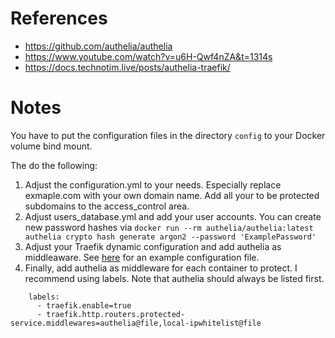 # References

- https://github.com/authelia/authelia
- https://www.youtube.com/watch?v=u6H-Qwf4nZA&t=1314s
- https://docs.technotim.live/posts/authelia-traefik/

# Notes

You have to put the configuration files in the directory `config` to your Docker volume bind mount.

The do the following:

1. Adjust the configuration.yml to your needs. Especially replace exmaple.com with your own domain name. Add all your to be protected subdomains to the access_control area.
2. Adjust users_database.yml and add your user accounts. You can create new password hashes via `docker run --rm authelia/authelia:latest authelia crypto hash generate argon2 --password 'ExamplePassword'`
3. Adjust your Traefik dynamic configuration and add authelia as middleaware. See [here](../traefik/fileConfig.yml) for an example configuration file.
4. Finally, add authelia as middleware for each container to protect. I recommend using labels. Note that authelia should always be listed first.

````
    labels:
      - traefik.enable=true
      - traefik.http.routers.protected-service.middlewares=authelia@file,local-ipwhitelist@file
````
